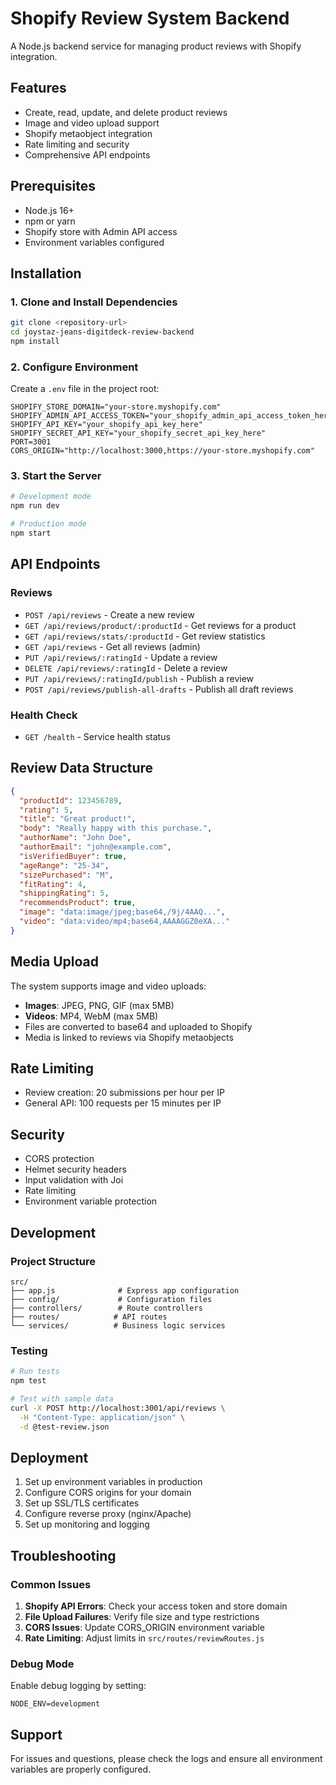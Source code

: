 # Shopify Review System Backend

A Node.js backend service for managing product reviews with Shopify integration.

## Features

- Create, read, update, and delete product reviews
- Image and video upload support
- Shopify metaobject integration
- Rate limiting and security
- Comprehensive API endpoints

## Prerequisites

- Node.js 16+ 
- npm or yarn
- Shopify store with Admin API access
- Environment variables configured

## Installation

### 1. Clone and Install Dependencies

```bash
git clone <repository-url>
cd joystaz-jeans-digitdeck-review-backend
npm install
```

### 2. Configure Environment

Create a `.env` file in the project root:

```env
SHOPIFY_STORE_DOMAIN="your-store.myshopify.com"
SHOPIFY_ADMIN_API_ACCESS_TOKEN="your_shopify_admin_api_access_token_here"
SHOPIFY_API_KEY="your_shopify_api_key_here"
SHOPIFY_SECRET_API_KEY="your_shopify_secret_api_key_here"
PORT=3001
CORS_ORIGIN="http://localhost:3000,https://your-store.myshopify.com"
```

### 3. Start the Server

```bash
# Development mode
npm run dev

# Production mode
npm start
```

## API Endpoints

### Reviews

- `POST /api/reviews` - Create a new review
- `GET /api/reviews/product/:productId` - Get reviews for a product
- `GET /api/reviews/stats/:productId` - Get review statistics
- `GET /api/reviews` - Get all reviews (admin)
- `PUT /api/reviews/:ratingId` - Update a review
- `DELETE /api/reviews/:ratingId` - Delete a review
- `PUT /api/reviews/:ratingId/publish` - Publish a review
- `POST /api/reviews/publish-all-drafts` - Publish all draft reviews

### Health Check

- `GET /health` - Service health status

## Review Data Structure

```json
{
  "productId": 123456789,
  "rating": 5,
  "title": "Great product!",
  "body": "Really happy with this purchase.",
  "authorName": "John Doe",
  "authorEmail": "john@example.com",
  "isVerifiedBuyer": true,
  "ageRange": "25-34",
  "sizePurchased": "M",
  "fitRating": 4,
  "shippingRating": 5,
  "recommendsProduct": true,
  "image": "data:image/jpeg;base64,/9j/4AAQ...",
  "video": "data:video/mp4;base64,AAAAGGZ0eXA..."
}
```

## Media Upload

The system supports image and video uploads:

- **Images**: JPEG, PNG, GIF (max 5MB)
- **Videos**: MP4, WebM (max 5MB)
- Files are converted to base64 and uploaded to Shopify
- Media is linked to reviews via Shopify metaobjects

## Rate Limiting

- Review creation: 20 submissions per hour per IP
- General API: 100 requests per 15 minutes per IP

## Security

- CORS protection
- Helmet security headers
- Input validation with Joi
- Rate limiting
- Environment variable protection

## Development

### Project Structure

```
src/
├── app.js              # Express app configuration
├── config/             # Configuration files
├── controllers/        # Route controllers
├── routes/            # API routes
└── services/          # Business logic services
```

### Testing

```bash
# Run tests
npm test

# Test with sample data
curl -X POST http://localhost:3001/api/reviews \
  -H "Content-Type: application/json" \
  -d @test-review.json
```

## Deployment

1. Set up environment variables in production
2. Configure CORS origins for your domain
3. Set up SSL/TLS certificates
4. Configure reverse proxy (nginx/Apache)
5. Set up monitoring and logging

## Troubleshooting

### Common Issues

1. **Shopify API Errors**: Check your access token and store domain
2. **File Upload Failures**: Verify file size and type restrictions
3. **CORS Issues**: Update CORS_ORIGIN environment variable
4. **Rate Limiting**: Adjust limits in `src/routes/reviewRoutes.js`

### Debug Mode

Enable debug logging by setting:
```env
NODE_ENV=development
```

## Support

For issues and questions, please check the logs and ensure all environment variables are properly configured.
